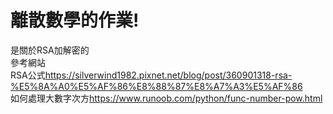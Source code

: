 # 離散數學的作業!
是關於RSA加解密的<br>
參考網站<br>
RSA公式<https://silverwind1982.pixnet.net/blog/post/360901318-rsa-%E5%8A%A0%E5%AF%86%E8%88%87%E8%A7%A3%E5%AF%86><br>
如何處理大數字次方<https://www.runoob.com/python/func-number-pow.html>
